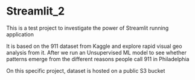 # Streamlit_2
This is a test project to investigate the power of Streamlit running application

It is based on the 911 dataset from Kaggle and explore rapid visual geo analysis from it. After we run an Unsupervised ML model to see whether patterns 
emerge from the different reasons people call 911 in Philadelphia

On this specific project, dataset is hosted on a public S3 bucket
